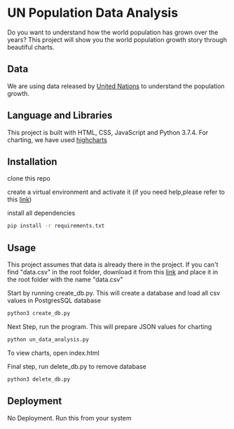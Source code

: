 # UN Population Data Analysis

Do you want to understand how the world population has grown over the years? This project will show you the world population growth story through beautiful charts.  

## Data

We are using data released by [United Nations]( https://datahub.io/core/population-growth-estimates-and-projections/r/population-estimates.csv) to understand the population growth.

## Language and Libraries

This project is built with HTML, CSS, JavaScript and Python 3.7.4. For charting, we have used [highcharts]( https://www.highcharts.com/)


## Installation

clone this repo

create a virtual environment and activate it (if you need help,please refer to this [link]( https://packaging.python.org/guides/installing-using-pip-and-virtual-environments/))

install all dependencies

```bash
pip install -r requirements.txt
```


## Usage

This project assumes that data is already there in the project. If you can't find "data.csv" in the root folder, download it from this [link]( https://datahub.io/core/population-growth-estimates-and-projections/r/population-estimates.csv) and place it in the root folder with the name "data.csv"


Start by running create_db.py. This will create a database and load all csv values in PostgresSQL database

```bash
python3 create_db.py
```

Next Step, run the program. This will prepare JSON values for charting

```bash
python un_data_analysis.py
```

To view charts, open index.html 

Final step, run delete_db.py to remove database

```bash
python3 delete_db.py
```








## Deployment
No Deployment. Run this from your system